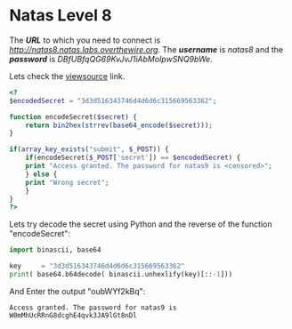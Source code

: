 # Natas Level 8
The ***URL*** to which you need to connect is *http://natas8.natas.labs.overthewire.org*. The ***username*** is *natas8* and the ***password*** is *DBfUBfqQG69KvJvJ1iAbMoIpwSNQ9bWe*. 

Lets check the [viewsource](http://natas8.natas.labs.overthewire.org/index-source.html) link.
```php
<?
$encodedSecret = "3d3d516343746d4d6d6c315669563362";

function encodeSecret($secret) {
    return bin2hex(strrev(base64_encode($secret)));
}

if(array_key_exists("submit", $_POST)) {
    if(encodeSecret($_POST['secret']) == $encodedSecret) {
    print "Access granted. The password for natas9 is <censored>";
    } else {
    print "Wrong secret";
    }
}
?>
```

Lets try decode the secret using Python and the reverse of the function "encodeSecret":
```python
import binascii, base64

key     = "3d3d516343746d4d6d6c315669563362"
print( base64.b64decode( binascii.unhexlify(key)[::-1]))
```

And Enter the output "oubWYf2kBq":
```
Access granted. The password for natas9 is W0mMhUcRRnG8dcghE4qvk3JA9lGt8nDl
```
